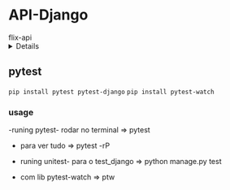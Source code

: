 # API-Django

<summary>flix-api</summary>


<details>

`ìnicial`

- CRUD de filmes
`django_restframework`

- comandos Django/bash
`django-admin startproject core .`
`python manage.py migrate`
`python manage.py createsuperuser`
`python manage.py runserver`
`python manage.py startapp <nome_do_app>`
`python mange.py makemigrations`

`adm controller`

*admsuper
*Adm$50001

</details>

## pytest

`pip install pytest pytest-django`
`pip install pytest-watch`

### usage

-runing pytest- rodar no terminal => pytest

- para ver tudo => pytest -rP

- runing unitest- para o test_django => python manage.py test
- com lib pytest-watch => ptw
